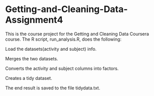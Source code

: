 # Getting-and-Cleaning-Data-Assignment4
This is the course project for the Getting and Cleaning Data Coursera course. The R script, run_analysis.R, does the following:

Load the datasets(activity and subject) info.

Merges the two datasets.

Converts the activity and subject columns into factors.

Creates a tidy dataset.

The end result is saved to the file tidydata.txt.
